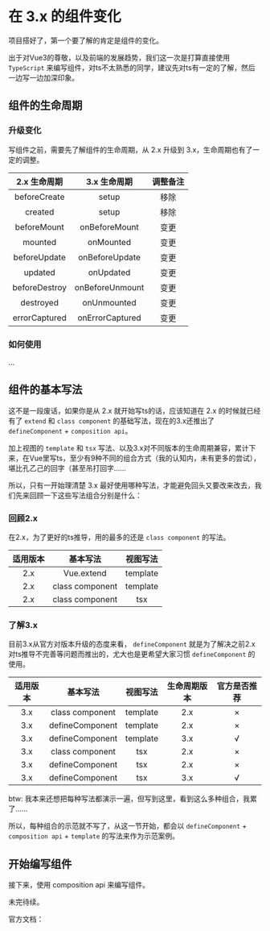 # 在 3.x 的组件变化

项目搭好了，第一个要了解的肯定是组件的变化。

出于对Vue3的尊敬，以及前端的发展趋势，我们这一次是打算直接使用 `TypeScript` 来编写组件，对ts不太熟悉的同学，建议先对ts有一定的了解，然后一边写一边加深印象。

## 组件的生命周期

### 升级变化

写组件之前，需要先了解组件的生命周期，从 2.x 升级到 3.x，生命周期也有了一定的调整。

2.x 生命周期|3.x 生命周期|调整备注
:-:|:-:|:-:
beforeCreate|setup|移除
created|setup|移除
beforeMount|onBeforeMount|变更
mounted|onMounted|变更
beforeUpdate|onBeforeUpdate|变更
updated|onUpdated|变更
beforeDestroy|onBeforeUnmount|变更
destroyed|onUnmounted|变更
errorCaptured|onErrorCaptured|变更

### 如何使用

...

## 组件的基本写法

这不是一段废话，如果你是从 2.x 就开始写ts的话，应该知道在 2.x 的时候就已经有了 `extend` 和 `class component` 的基础写法，现在的3.x还推出了 `defineComponent` + `composition api`。

加上视图的 `template` 和 `tsx` 写法、以及3.x对不同版本的生命周期兼容，累计下来，在Vue里写ts，至少有9种不同的组合方式（我的认知内，未有更多的尝试），堪比孔乙己的回字（甚至吊打回字……

所以，只有一开始理清楚 3.x 最好使用哪种写法，才能避免回头又要改来改去，我们先来回顾一下这些写法组合分别是什么：

### 回顾2.x

在2.x，为了更好的ts推导，用的最多的还是 `class component` 的写法。

适用版本|基本写法|视图写法
:-:|:-:|:-:
2.x|Vue.extend|template
2.x|class component|template
2.x|class component|tsx

### 了解3.x

目前3.x从官方对版本升级的态度来看， `defineComponent` 就是为了解决之前2.x对ts推导不完善等问题而推出的，尤大也是更希望大家习惯 `defineComponent` 的使用。

适用版本|基本写法|视图写法|生命周期版本|官方是否推荐
:-:|:-:|:-:|:-:|:-:
3.x|class component|template|2.x|×
3.x|defineComponent|template|2.x|×
3.x|defineComponent|template|3.x|√
3.x|class component|tsx|2.x|×
3.x|defineComponent|tsx|2.x|×
3.x|defineComponent|tsx|3.x|√

btw: 我本来还想把每种写法都演示一遍，但写到这里，看到这么多种组合，我累了……

所以，每种组合的示范就不写了，从这一节开始，都会以 `defineComponent` + `composition api` + `template` 的写法来作为示范案例。

## 开始编写组件

接下来，使用 composition api 来编写组件。

未完待续。

官方文档：[](https://composition-api.vuejs.org/zh/)